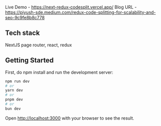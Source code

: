 
Live Demo - https://next-redux-codesplit.vercel.app/
Blog URL - https://piyush-sde.medium.com/redux-code-splitting-for-scalability-and-seo-9c9fe8b8c778

## Tech stack
NextJS page router, react, redux


## Getting Started

First, do npm install and run the development server:

```bash
npm run dev
# or
yarn dev
# or
pnpm dev
# or
bun dev
```

Open [http://localhost:3000](http://localhost:3000) with your browser to see the result.
